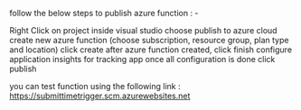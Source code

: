 
follow the below steps to publish azure function : -

Right Click on project inside visual studio
choose publish to azure cloud
create new azure function (choose subscription, resource group, plan type and location)
click create
after azure function created, click finish
configure application insights for tracking app
once all configuration is done
click publish

you can test function using the following link : https://submittimetrigger.scm.azurewebsites.net 